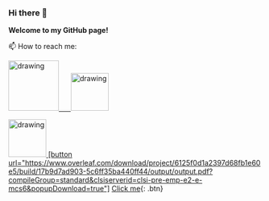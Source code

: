 ### Hi there 👋

**Welcome to my GitHub page!**

📫 How to reach me:

<a href="https://www.linkedin.com/in/kamrul-hasan-60767a183/"><img src="https://res.cloudinary.com/importdata/image/upload/v1595012354/linkedin_t9qiwy.png" alt="drawing" width="100"/> &nbsp;&nbsp;&nbsp;&nbsp;
<a href="https://www.kaggle.com/kh1997"><img src="https://res.cloudinary.com/importdata/image/upload/v1595012924/kaggle_ksaktb.png" alt="drawing" width="75"/>

<a href="https://www.overleaf.com/download/project/6125f0d1a2397d68fb1e60e5/build/17b9d7ad903-5c6ff35ba440ff44/output/output.pdf?compileGroup=standard&clsiserverid=clsi-pre-emp-e2-e-mcs6&popupDownload=true"><img src="https://res.cloudinary.com/importdata/image/upload/v1595012924/kaggle_ksaktb.png" alt="drawing" width="75"/>
[button url="https://www.overleaf.com/download/project/6125f0d1a2397d68fb1e60e5/build/17b9d7ad903-5c6ff35ba440ff44/output/output.pdf?compileGroup=standard&clsiserverid=clsi-pre-emp-e2-e-mcs6&popupDownload=true"]
[Click me](http://www.google.com){: .btn}

